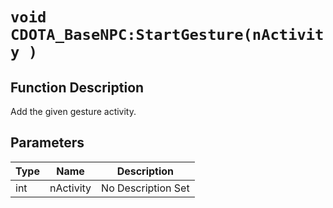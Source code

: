 # `void CDOTA_BaseNPC:StartGesture(nActivity )`
## Function Description
Add the given gesture activity.
## Parameters
Type|Name|Description
--|--|--
int|nActivity|No Description Set
